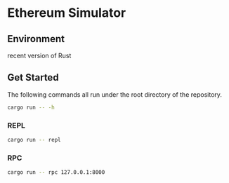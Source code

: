 # Ethereum Simulator

## Environment

recent version of Rust

## Get Started

The following commands all run under the root directory of the repository.

```bash
cargo run -- -h
```

### REPL

```bash
cargo run -- repl
```

### RPC

```bash
cargo run -- rpc 127.0.0.1:8000
```
